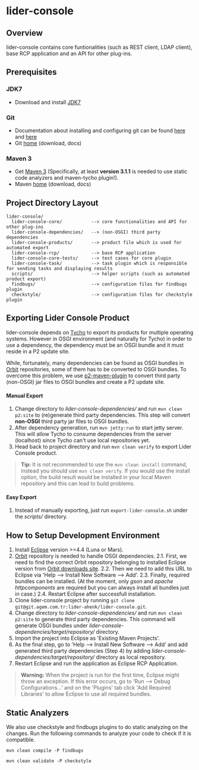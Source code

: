 # lider-console

## Overview

lider-console contains core funtionalities (such as REST client, LDAP client), base RCP application and an API for other plug-ins.

## Prerequisites

### JDK7

- Download and install [JDK7](http://www.oracle.com/technetwork/java/javase/downloads/jdk7-downloads-1880260.html)

### Git

- Documentation about installing and configuring git can be found [here](https://git-scm.com/book/en/v2/Getting-Started-Installing-Git) and [here](https://git-scm.com/book/en/v2/Getting-Started-First-Time-Git-Setup)
- Git [home](http://git-scm.com/) (download, docs)

### Maven 3

- Get [Maven 3](http://maven.apache.org/install.html) (Specifically, at least **version 3.1.1** is needed to use static code analyzers and maven-tycho plugin!).
- Maven [home](https://maven.apache.org/) (download, docs)

## Project Directory Layout

    lider-console/
      lider-console-core/           --> core functionalities and API for other plug-ins
      lider-console-dependencies/   --> (non-OSGI) third party dependencies
      lider-console-products/       --> product file which is used for automated export
      lider-console-rcp/            --> base RCP application
      lider-console-core-tests/     --> test cases for core plugin
      lider-console-task/           --> task plugin which is responsible for sending tasks and displaying results
      scripts/                      --> helper scripts (such as automated product export)
      findbugs/                     --> configuration files for findbugs plugin
      checkstyle/                   --> configuration files for checkstyle plugin

## Exporting Lider Console Product

lider-console depends on [Tycho](https://eclipse.org/tycho/) to export its products for multiple operating systems. However in OSGI environment (and naturally for Tycho) in order to use a dependency, the dependency must be an OSGI bundle and it must reside in a P2 update site.

While, fortunately, many dependencies can be found as OSGI bundles in [Orbit](http://www.eclipse.org/orbit/) repositories, some of them has to be converted to OSGI bundles. To overcome this problem, we use [p2-maven-plugin](https://github.com/reficio/p2-maven-plugin/) to convert third party (non-OSGI) jar files to OSGI bundles and create a P2 update site.

#### Manual Export

1. Change directory to *lider-console-dependencies/* and run `mvn clean p2:site` to (re)generate third party dependencies. This step will convert **non-OSGI** third party jar files to OSGI bundles.
2. After dependency generation, run `mvn jetty:run` to start jetty server. This will allow Tycho to consume dependencies from the server (localhost) since Tycho can't use local repositories yet.
3. Head back to project directory and run `mvn clean verify` to export Lider Console product.

> **Tip:** It is not recommended to use the `mvn clean install` command, instead you should use `mvn clean verify`. If you would use the install option, the build result would be installed in your local Maven repository and this can lead to build problems.

#### Easy Export

1. Instead of manually exporting, just run `export-lider-console.sh` under the *scripts/* directory.

## How to Setup Development Environment

1. Install [Eclipse](https://eclipse.org/downloads/) version >=4.4 (Luna or Mars).
2. [Orbit](http://www.eclipse.org/orbit/) repository is needed to handle OSGI dependencies.
2.1. First, we need to find the correct Orbit repository belonging to installed Eclipse version from [Orbit downloads site](http://download.eclipse.org/tools/orbit/downloads/).
2.2. Then we need to add this URL to Eclipse via 'Help --> Install New Software --> Add'.
2.3. Finally, required bundles can be installed. (At the moment, only *gson* and *apache httpcomponents* are required but you can always install all bundles just in case.)
2.4. Restart Eclipse after successfull installation.
3. Clone lider-console project by running `git clone git@git.agem.com.tr:lider-ahenk/lider-console.git`.
4. Change directory to *lider-console-dependencies/* and run `mvn clean p2:site` to generate third party dependencies. This command will generate OSGI bundles under *lider-console-dependencies/target/repository/* directory.
5. Import the project into Eclipse as 'Existing Maven Projects'.
6. As the final step, go to 'Help --> Install New Software --> Add' and add generated third party dependencies (Step 4) by adding *lider-console-dependencies/target/repository/* directory as local repository.
7. Restart Eclipse and run the application as Eclipse RCP Application.

> **Warning:** When the project is run for the first time, Eclipse might throw an exception. If this error occurs, go to 'Run --> Debug Configurations...' and on the 'Plugins' tab click 'Add Required Libraries' to allow Eclipse to use all required bundles.

## Static Analyzers

We also use checkstyle and findbugs plugins to do static analyzing on the changes. Run the following commands to analyze your code to check if it is compatible.

`mvn clean compile -P findbugs`

`mvn clean validate -P checkstyle`
